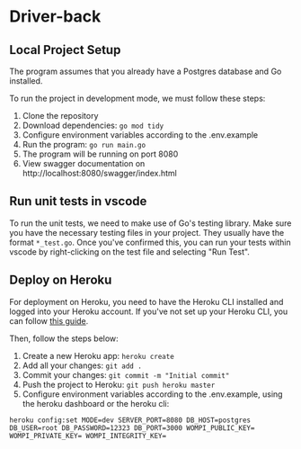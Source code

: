 # Driver-back

## Local Project Setup

The program assumes that you already have a Postgres database and Go installed.

To run the project in development mode, we must follow these steps:

1. Clone the repository
2. Download dependencies: `go mod tidy`
3. Configure environment variables according to the .env.example
4. Run the program: `go run main.go`
5. The program will be running on port 8080
6. View swagger documentation on http://localhost:8080/swagger/index.html

## Run unit tests in vscode

To run the unit tests, we need to make use of Go's testing library. Make sure you have the necessary testing files in your project. They usually have the format `*_test.go`. Once you've confirmed this, you can run your tests within vscode by right-clicking on the test file and selecting "Run Test".


## Deploy on Heroku

For deployment on Heroku, you need to have the Heroku CLI installed and logged into your Heroku account. If you've not set up your Heroku CLI, you can follow [this guide](https://devcenter.heroku.com/articles/heroku-cli).

Then, follow the steps below:

1. Create a new Heroku app: `heroku create`
2. Add all your changes: `git add .`
3. Commit your changes: `git commit -m "Initial commit"`
4. Push the project to Heroku: `git push heroku master`
5. Configure environment variables according to the .env.example, using the heroku dashboard or the heroku cli:

 `heroku config:set MODE=dev SERVER_PORT=8080 DB_HOST=postgres DB_USER=root DB_PASSWORD=12323 DB_PORT=3000 WOMPI_PUBLIC_KEY= WOMPI_PRIVATE_KEY= WOMPI_INTEGRITY_KEY=`


